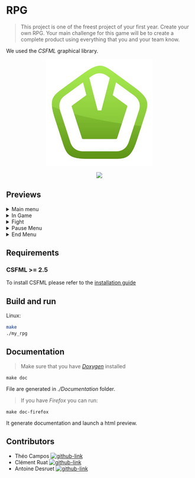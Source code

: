# RPG

>This project is one of the freest project of your first year. Create your own RPG.
Your main challenge for this game will be to create a complete product using everything that you and your
team know.

We used the _CSFML_ graphical library.

<p align="center">
  <a href="https://www.sfml-dev.org/index.php">
    <img src=".github/readme_resources/logo_sfml.jpeg" width="288px">
  </a>
</p>
<p align="center">
  <a href="https://github.com/SFML/CSFML/releases/tag/2.5">
    <img src="https://img.shields.io/github/v/release/SFML/CSFML?label=CSFML%20Version&style=for-the-badge">
  </a>
</p>

<h2>Previews</h2>
<details>
    <summary>Main menu</summary>
    <img src="/.github/readme_resources/main_menu.png">
</details>
<details>
    <summary>In Game</summary>
    <img src="/.github/readme_resources/game_screen.png">
</details>
<details>
    <summary>Fight</summary>
    <img src="/.github/readme_resources/fight_screen.png">
</details>
<details>
    <summary>Pause Menu</summary>
    <img src="/.github/readme_resources/pause_menu.png">
</details>
<details>
    <summary>End Menu</summary>
    <img src="/.github/readme_resources/win_screen.png">
    <img src="/.github/readme_resources/loose_screen.png">
</details>

## Requirements

### CSFML >= 2.5

To install CSFML please refer to
the [installation guide](https://www.sfml-dev.org/download/csfml/)

## Build and run

Linux:

```sh
make
./my_rpg
```

## Documentation

> Make sure that you have [_Doxygen_](https://www.doxygen.nl/download.html) installed

```shell
make doc
```

File are generated in _./Documentation_ folder.

> If you have _Firefox_ you can run:

```shell
make doc-firefox
```

It generate documentation and launch a html preview.

## Contributors

- Théo Campos [![github-link][github-logo]](https://github.com/theocampos)
- Clément Ruat  [![github-link][github-logo]](https://github.com/fantoruse)
- Antoine Desruet [![github-link][github-logo]](https://github.com/antwxne)

<!-- Markdown link & img definition's -->

[vsc-installation-doc]: https://code.visualstudio.com/docs/editor/command-line

[cmake-installation-doc]: https://cmake.org/install/

[Github-logo]: https://img.shields.io/badge/GitHub-100000?style=for-the-badge&logo=github&logoColor=white
